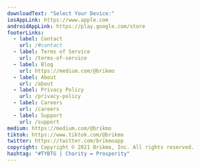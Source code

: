 ```yaml
---
downloadText: "Select Your Device:"
iosAppLink: https://www.apple.com
androidAppLink: https://play.google.com/store
footerLinks:
  - label: Contact
    url: /#contact
  - label: Terms of Service
    url: /terms-of-service
  - label: Blog
    url: https://medium.com/@brikmo
  - label: About
    url: /about
  - label: Privacy Policy
    url: /privacy-policy
  - label: Careers
    url: /careers
  - label: Support
    url: /support
medium: https://medium.com/@brikmo
tiktok: https://www.tiktok.com/@brikmo
twitter: https://twitter.com/brikmoapp
copyright: Copyright © 2021 Brikmo, Inc. All rights reserved.
hashtag: "#TYBTG | Charity = Prosperity"
---
```

